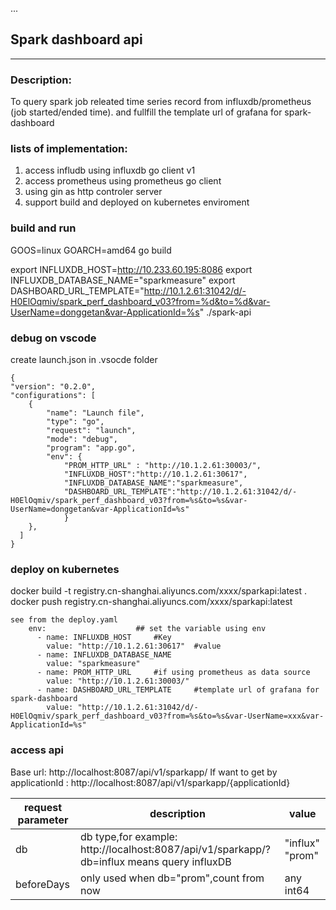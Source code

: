 ...
## Spark dashboard api 


***
### Description:
To query spark job releated  time series record from influxdb/prometheus (job started/ended time). and fullfill the template url of grafana for spark-dashboard

### lists of implementation:
1. access infludb using influxdb go client v1
2. access prometheus using prometheus go client
3. using gin as http controler server
4. support build and deployed on kubernetes enviroment
### build and run

GOOS=linux GOARCH=amd64 go build

export INFLUXDB_HOST=http://10.233.60.195:8086
export INFLUXDB_DATABASE_NAME="sparkmeasure"
export DASHBOARD_URL_TEMPLATE="http://10.1.2.61:31042/d/-H0ElOqmiv/spark_perf_dashboard_v03?from=%d&to=%d&var-UserName=donggetan&var-ApplicationId=%s"
./spark-api

### debug on vscode
create launch.json in .vsocde folder 

    {
    "version": "0.2.0",
    "configurations": [
        {
            "name": "Launch file",
            "type": "go",
            "request": "launch",
            "mode": "debug",
            "program": "app.go",
            "env": { 
                "PROM_HTTP_URL" : "http://10.1.2.61:30003/",
                "INFLUXDB_HOST":"http://10.1.2.61:30617",
                "INFLUXDB_DATABASE_NAME":"sparkmeasure",
                "DASHBOARD_URL_TEMPLATE":"http://10.1.2.61:31042/d/-H0ElOqmiv/spark_perf_dashboard_v03?from=%s&to=%s&var-UserName=donggetan&var-ApplicationId=%s"
                }
        }, 
      ]
    }

### deploy on kubernetes
   docker build -t registry.cn-shanghai.aliyuncs.com/xxxx/sparkapi:latest .
   docker push registry.cn-shanghai.aliyuncs.com/xxxx/sparkapi:latest

    see from the deploy.yaml
        env:                    ## set the variable using env 
          - name: INFLUXDB_HOST     #Key 
            value: "http://10.1.2.61:30617"  #value
          - name: INFLUXDB_DATABASE_NAME     
            value: "sparkmeasure"
          - name: PROM_HTTP_URL     #if using prometheus as data source 
            value: "http://10.1.2.61:30003/"            
          - name: DASHBOARD_URL_TEMPLATE     #template url of grafana for spark-dashboard
            value: "http://10.1.2.61:31042/d/-H0ElOqmiv/spark_perf_dashboard_v03?from=%s&to=%s&var-UserName=xxx&var-ApplicationId=%s"  

### access api 
  Base url:  http://localhost:8087/api/v1/sparkapp/
  If want to get by applicationId : http://localhost:8087/api/v1/sparkapp/{applicationId}
  
| request parameter  |  description |   value  |
|  ----  | ----  | ----  |
| db  | db type,for example: http://localhost:8087/api/v1/sparkapp/?db=influx means query influxDB| "influx" "prom" |
| beforeDays  | only used when db="prom",count from now | any int64|


